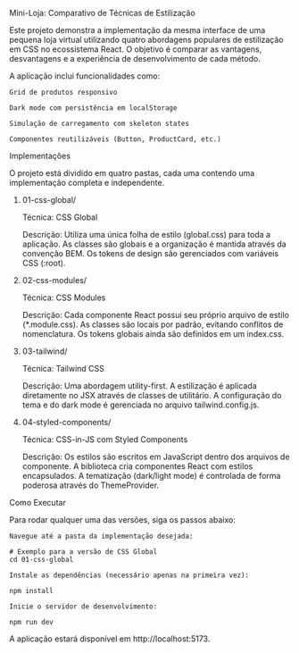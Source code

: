 Mini-Loja: Comparativo de Técnicas de Estilização

Este projeto demonstra a implementação da mesma interface de uma pequena loja virtual utilizando quatro abordagens populares de estilização em CSS no ecossistema React. O objetivo é comparar as vantagens, desvantagens e a experiência de desenvolvimento de cada método.

A aplicação inclui funcionalidades como:

    Grid de produtos responsivo

    Dark mode com persistência em localStorage

    Simulação de carregamento com skeleton states

    Componentes reutilizáveis (Button, ProductCard, etc.)

Implementações

O projeto está dividido em quatro pastas, cada uma contendo uma implementação completa e independente.
1. 01-css-global/

    Técnica: CSS Global

    Descrição: Utiliza uma única folha de estilo (global.css) para toda a aplicação. As classes são globais e a organização é mantida através da convenção BEM. Os tokens de design são gerenciados com variáveis CSS (:root).

2. 02-css-modules/

    Técnica: CSS Modules

    Descrição: Cada componente React possui seu próprio arquivo de estilo (*.module.css). As classes são locais por padrão, evitando conflitos de nomenclatura. Os tokens globais ainda são definidos em um index.css.

3. 03-tailwind/

    Técnica: Tailwind CSS

    Descrição: Uma abordagem utility-first. A estilização é aplicada diretamente no JSX através de classes de utilitário. A configuração do tema e do dark mode é gerenciada no arquivo tailwind.config.js.

4. 04-styled-components/

    Técnica: CSS-in-JS com Styled Components

    Descrição: Os estilos são escritos em JavaScript dentro dos arquivos de componente. A biblioteca cria componentes React com estilos encapsulados. A tematização (dark/light mode) é controlada de forma poderosa através do ThemeProvider.

Como Executar

Para rodar qualquer uma das versões, siga os passos abaixo:

    Navegue até a pasta da implementação desejada:

    # Exemplo para a versão de CSS Global
    cd 01-css-global

    Instale as dependências (necessário apenas na primeira vez):

    npm install

    Inicie o servidor de desenvolvimento:

    npm run dev

A aplicação estará disponível em http://localhost:5173.
